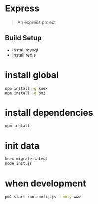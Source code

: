# Express

> An express project

## Build Setup
* install mysql
* install redis

# install global
```bash
npm install -g knex
npm install -g pm2
```
# install dependencies
``` bash
npm install
```
# init data
```bash
knex migrate:latest
node init.js
```
# when development
``` bash
pm2 start run.config.js --only www
```

